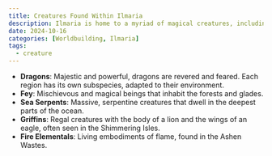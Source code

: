 ```yaml
---
title: Creatures Found Within Ilmaria
description: Ilmaria is home to a myriad of magical creatures, including dragons, fey, sea serpents, griffins, and elementals.
date: 2024-10-16
categories: [Worldbuilding, Ilmaria]
tags:
  - creature
---
```

- **Dragons**: Majestic and powerful, dragons are revered and feared. Each region has its own subspecies, adapted to their environment.  
- **Fey**: Mischievous and magical beings that inhabit the forests and glades.  
- **Sea Serpents**: Massive, serpentine creatures that dwell in the deepest parts of the ocean.  
- **Griffins**: Regal creatures with the body of a lion and the wings of an eagle, often seen in the Shimmering Isles.  
- **Fire Elementals**: Living embodiments of flame, found in the Ashen Wastes.  
